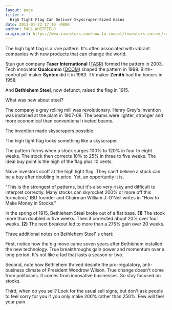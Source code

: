```yaml
---
layout: page
title: >-
  High Tight Flag Can Deliver Skyscraper-Sized Gains
date: 2013-01-22 17:10 -0800
author: PAUL WHITFIELD
origin_url: https://www.investors.com/how-to-invest/investors-corner/rare-chart-pattern-delivers-big-stock-gains/
---
```


The high tight flag is a rare pattern. It's often associated with vibrant companies with new products that can change the world.

Stun gun company **Taser International** ([TASR](https://research.investors.com/quote.aspx?symbol=TASR)) formed the pattern in 2003. Tech innovator **Qualcomm** ([QCOM](https://research.investors.com/quote.aspx?symbol=QCOM)) shaped the pattern in 1999. Birth-control pill maker **Syntex** did it in 1963. TV maker **Zenith** had the honors in 1958.

And **Bethlehem Steel**, now defunct, raised the flag in 1915.

What was new about steel?

The company's grey rolling mill was revolutionary. Henry Grey's invention was installed at the plant in 1907-08. The beams were lighter, stronger and more economical than conventional riveted beams.

The invention made skyscrapers possible.

The high tight flag looks something like a skyscraper.

The pattern forms when a stock surges 100% to 120% in four to eight weeks. The stock then corrects 10% to 25% in three to five weeks. The ideal buy point is the high of the flag plus 10 cents.

Naive investors scoff at the high tight flag. They can't believe a stock can be a buy after doubling in price. Yet, an opportunity it is.

"This is the strongest of patterns, but it's also very risky and difficult to interpret correctly. Many stocks can skyrocket 200% or more off this formation," IBD founder and Chairman William J. O'Neil writes in "How to Make Money in Stocks."

In the spring of 1915, Bethlehem Steel broke out of a flat base. **(1)** The stock more than doubled in five weeks. Then it corrected about 20% over four weeks. **(2)** The next breakout led to more than a 275% gain over 20 weeks.

Three additional notes on Bethlehem Steel' s chart:

First, notice how the big move came seven years after Bethlehem installed the new technology. True breakthroughs gain power and momentum over a long period. It's not like a fad that lasts a season or two.

Second, note how Bethlehem thrived despite the pro-regulatory, anti-business climate of President Woodrow Wilson. True change doesn't come from politicians. It comes from innovative businesses. So stay focused on stocks.

Third, when do you sell? Look for the usual sell signs, but don't ask people to feel sorry for you if you only make 200% rather than 250%. Few will feel your pain.
